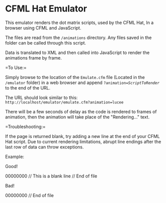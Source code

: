 CFML Hat Emulator
=================

This emulator renders the dot matrix scripts, used by the CFML Hat, In a browser using CFML and JavaScript.

The files are read from the <code>/animations</code> directory. Any files saved in the folder can be called through this script.

Data is translated to XML and then called into JavaScript to render the animations frame by frame.

=To Use:=

Simply browse to the location of the <code>Emulate.cfm</code> file (Located in the <code>/emulator</code> folder) in a web browser and append <code>?animation=<em>ScriptToRender</em></code> to the end of the URL.

The URL should look similar to this: <code>http://localhost/emulator/emulate.cfm?animation=lucee</code>

There will be a few seconds of delay as the code is rendered to frames of animation, then the animation will take place of the "Rendering..." text.

=Troubleshooting:=

If the page is returned blank, try adding a new line at the end of your CFML Hat script. Due to current rendering limitations, abrupt line endings after the last row of data can throw exceptions.

Example:

Good!

00000000
// This is a blank line
// End of file

Bad!

00000000 // End of file
